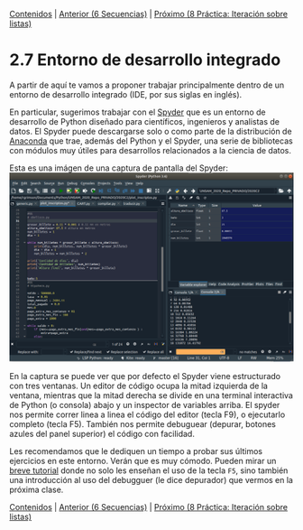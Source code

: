 [Contenidos](../Contenidos.md) \| [Anterior (6 Secuencias)](06_204Sequences.md) \| [Próximo (8 Práctica: Iteración sobre listas)](08_Algo_IteradoresLista.md)

# 2.7 Entorno de desarrollo integrado

A partir de aquí te vamos a proponer trabajar principalmente dentro de un entorno de desarrollo integrado (IDE, por sus siglas en inglés).

En particular, sugerimos trabajar con el [Spyder](https://www.spyder-ide.org/) que es un entorno de desarrollo de Python diseñado para científicos, ingenieros y analistas de datos. El Spyder puede descargarse solo o como parte de la distribución de [Anaconda](https://www.anaconda.com/products/individual) que trae, además del Python y el Spyder, una serie de bibliotecas con módulos muy útiles para desarrollos relacionados a la ciencia de datos.


Esta es una imágen de una captura de pantalla del Spyder: 
![Ventana de Spyder](Spyder.png)


En la captura se puede ver que por defecto el Spyder viene estructurado con tres ventanas. Un editor de código ocupa la mitad izquierda de la ventana, mientras que la mitad derecha se divide en una terminal interactiva de Python (o consola) abajo y un inspector de variables arriba. El spyder nos permite correr linea a linea el código del editor (tecla F9), o ejecutarlo completo (tecla F5). También nos permite debuguear (depurar, botones azules del panel superior) el código con facilidad.

Les recomendamos que le dediquen un tiempo a probar sus últimos ejercicios en este entorno. Verán que es muy cómodo. Pueden mirar un [breve tutorial](https://www.youtube.com/watch?v=0fxURPC1YFs) donde no solo les enseñan el uso de la tecla `F5`, sino también una introducción al uso del debugguer (le dice depurador) que vermos en la próxima clase.

[Contenidos](../Contenidos.md) \| [Anterior (6 Secuencias)](06_204Sequences.md) \| [Próximo (8 Práctica: Iteración sobre listas)](08_Algo_IteradoresLista.md)

